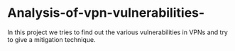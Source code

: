 # Analysis-of-vpn-vulnerabilities-
In this project we tries to find out the various vulnerabilities in VPNs and try to give a mitigation technique.
